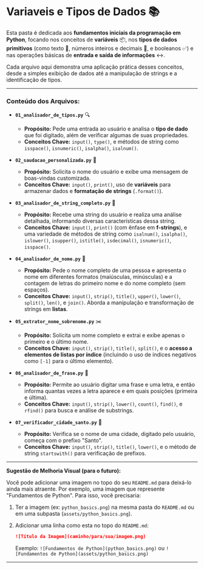 # Variaveis e Tipos de Dados 📚

Esta pasta é dedicada aos **fundamentos iniciais da programação em Python**, focando nos conceitos de **variáveis** 📦, nos **tipos de dados primitivos** (como texto 📝, números inteiros e decimais 🔢, e booleanos ✅) e nas operações básicas de **entrada e saída de informações** ↔️.

Cada arquivo aqui demonstra uma aplicação prática desses conceitos, desde a simples exibição de dados até a manipulação de strings e a identificação de tipos.

---

### Conteúdo dos Arquivos:

* **`01_analisador_de_tipos.py`** 🔍
    * **Propósito:** Pede uma entrada ao usuário e analisa o **tipo de dado** que foi digitado, além de verificar algumas de suas propriedades.
    * **Conceitos Chave:** `input()`, `type()`, e métodos de string como `isspace()`, `isnumeric()`, `isalpha()`, `isalnum()`.

* **`02_saudacao_personalizada.py`** 👋
    * **Propósito:** Solicita o nome do usuário e exibe uma mensagem de boas-vindas customizada.
    * **Conceitos Chave:** `input()`, `print()`, uso de **variáveis** para armazenar dados e **formatação de strings** (`.format()`).

* **`03_analisador_de_string_completo.py`** 🔬
    * **Propósito:** Recebe uma string do usuário e realiza uma análise detalhada, informando diversas características dessa string.
    * **Conceitos Chave:** `input()`, `print()` (com ênfase em **f-strings**), e uma variedade de métodos de string como `isalnum()`, `isalpha()`, `islower()`, `isupper()`, `istitle()`, `isdecimal()`, `isnumeric()`, `isspace()`.

* **`04_analisador_de_nome.py`** 👤
    * **Propósito:** Pede o nome completo de uma pessoa e apresenta o nome em diferentes formatos (maiúsculas, minúsculas) e a contagem de letras do primeiro nome e do nome completo (sem espaços).
    * **Conceitos Chave:** `input()`, `strip()`, `title()`, `upper()`, `lower()`, `split()`, `len()`, e `join()`. Aborda a manipulação e transformação de strings em **listas**.

* **`05_extrator_nome_sobrenome.py`** ✂️
    * **Propósito:** Solicita um nome completo e extrai e exibe apenas o primeiro e o último nome.
    * **Conceitos Chave:** `input()`, `strip()`, `title()`, `split()`, e o **acesso a elementos de listas por índice** (incluindo o uso de índices negativos como `[-1]` para o último elemento).

* **`06_analisador_de_frase.py`** 📝
    * **Propósito:** Permite ao usuário digitar uma frase e uma letra, e então informa quantas vezes a letra aparece e em quais posições (primeira e última).
    * **Conceitos Chave:** `input()`, `strip()`, `lower()`, `count()`, `find()`, e `rfind()` para busca e análise de substrings.

* **`07_verificador_cidade_santo.py`** 📍
    * **Propósito:** Verifica se o nome de uma cidade, digitado pelo usuário, começa com o prefixo "Santo".
    * **Conceitos Chave:** `input()`, `strip()`, `title()`, `lower()`, e o método de string `startswith()` para verificação de prefixos.

---

**Sugestão de Melhoria Visual (para o futuro):**

Você pode adicionar uma imagem no topo do seu `README.md` para deixá-lo ainda mais atraente. Por exemplo, uma imagem que represente "Fundamentos de Python". Para isso, você precisaria:

1.  Ter a imagem (ex: `python_basics.png`) na mesma pasta do `README.md` ou em uma subpasta (`assets/python_basics.png`).
2.  Adicionar uma linha como esta no topo do `README.md`:

    ```markdown
    ![Título da Imagem](caminho/para/sua/imagem.png)
    ```

    Exemplo: `![Fundamentos de Python](python_basics.png)` ou `![Fundamentos de Python](assets/python_basics.png)`

---


